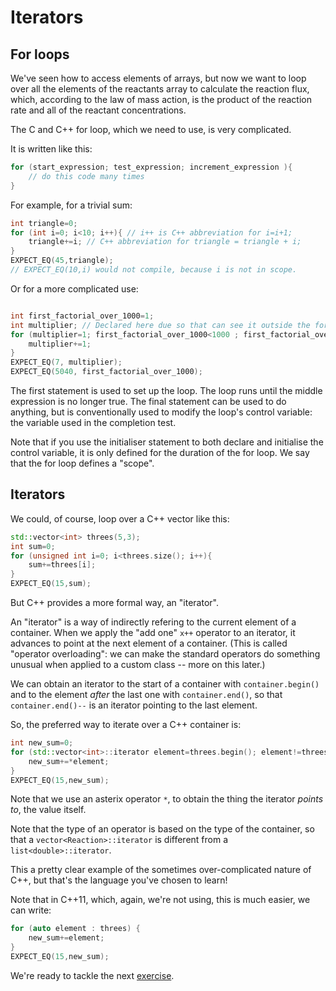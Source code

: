 Iterators
=========

For loops
---------

We've seen how to access elements of arrays, but now we want to loop over all the elements of the reactants array to calculate the reaction flux,
which, according to the law of mass action, is the product of the reaction rate and all of the reactant concentrations.

The C and C++ for loop, which we need to use, is very complicated.

It is written like this:

```C++
for (start_expression; test_expression; increment_expression ){
	// do this code many times
}
```

For example, for a trivial sum:

```C++
int triangle=0;
for (int i=0; i<10; i++){ // i++ is C++ abbreviation for i=i+1;
	triangle+=i; // C++ abbreviation for triangle = triangle + i;
}
EXPECT_EQ(45,triangle);
// EXPECT_EQ(10,i) would not compile, because i is not in scope.
```

Or for a more complicated use:

```C++

int first_factorial_over_1000=1;
int multiplier; // Declared here due so that can see it outside the for loop.
for (multiplier=1; first_factorial_over_1000<1000 ; first_factorial_over_1000*=multiplier){ // x*=y is abbreviation for x=x*y
	multiplier+=1;
}
EXPECT_EQ(7, multiplier);
EXPECT_EQ(5040, first_factorial_over_1000);
```

The first statement is used to set up the loop. The loop runs until the middle expression is no longer true.
The final statement can be used to do anything, but is conventionally used to modify the loop's control variable: the variable used in the completion test.

Note that if you use the initialiser statement to both declare and initialise the control variable, it is only defined for the duration of the for loop.
We say that the for loop defines a "scope".

Iterators
---------

We could, of course, loop over a C++ vector like this:

```C++
std::vector<int> threes(5,3);
int sum=0;
for (unsigned int i=0; i<threes.size(); i++){
	sum+=threes[i];
}
EXPECT_EQ(15,sum);
```

But C++ provides a more formal way, an "iterator".

An "iterator" is a way of indirectly refering to the current element of a container. When we apply the "add one" `x++` operator to an iterator,
it advances to point at the next element of a container. (This is called "operator overloading": we can make the standard operators do something
unusual when applied to a custom class -- more on this later.)

We can obtain an iterator to the start of a container with `container.begin()` and to the element *after* the last one with `container.end()`,
so that `container.end()--` is an iterator pointing to the last element.

So, the preferred way to iterate over a C++ container is:

```C++
int new_sum=0;
for (std::vector<int>::iterator element=threes.begin(); element!=threes.end(); element++){
	new_sum+=*element;
}
EXPECT_EQ(15,new_sum);
```

Note that we use an asterix operator `*`, to obtain the thing the iterator *points to*, the value itself.

Note that the type of an operator is based on the type of the container, so that a `vector<Reaction>::iterator` is different from a `list<double>::iterator`.

This a pretty clear example of the sometimes over-complicated nature of C++, but that's the language you've chosen to learn!

Note that in C++11, which, again, we're not using, this is much easier, we can write:

```C++
for (auto element : threes) {
	new_sum+=element;
}
EXPECT_EQ(15,new_sum);
```

We're ready to tackle the next [exercise](13flux.md).